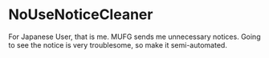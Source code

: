 # NoUseNoticeCleaner
For Japanese User, that is me. MUFG sends me unnecessary notices. Going to see the notice is very troublesome, so make it semi-automated.
